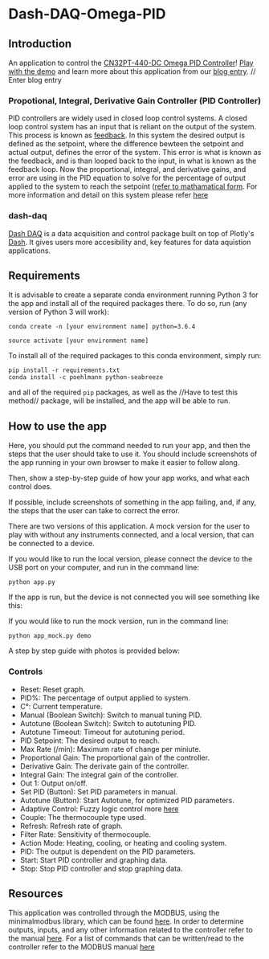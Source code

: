 # Dash-DAQ-Omega-PID

## Introduction
An application to control the [CN32PT-440-DC Omega PID Controller](https://www.omega.ca/pptst_eng/CNPT_SERIES.html)! [Play with the demo](https://dash-daq-omega-pid.herokuapp.com/) and learn more about this application from our [blog entry](https://www.dashdaq.io/control-an-led-strip-in-python). // Enter blog entry

### Propotional, Integral, Derivative Gain Controller (PID Controller)
PID controllers are widely used in closed loop control systems. A closed loop control system has an input that is reliant on the output of the system.  This process is known as [feedback](https://en.wikipedia.org/wiki/Feedback). In this system the desired output is defined as the setpoint, where the difference bewteen the setpoint and actual output, defines the error of the system. This error is what is known as the feedback, and is than looped back to the input, in what is known as the feedback loop. Now the proportional, integral, and derivative gains, and error are using in the PID equation to solve for the percentage of output applied to the system to reach the setpoint ([refer to mathamatical form](https://en.wikipedia.org/wiki/PID_controller). For more information and detail on this system please refer [here](https://en.wikipedia.org/wiki/PID_controller)
### dash-daq
[Dash DAQ](http://dash-daq.netlify.com/#about) is a data acquisition and control package built on top of Plotly's [Dash](https://plot.ly/products/dash/). It gives users more accesibility and, key features for data aquistion applications.


## Requirements
It is advisable	to create a separate conda environment running Python 3 for the app and install all of the required packages there. To do so, run (any version of Python 3 will work):

```
conda create -n	[your environment name] python=3.6.4
```
```
source activate [your environment name]
```

To install all of the required packages to this conda environment, simply run:

```
pip install -r requirements.txt
conda install -c poehlmann python-seabreeze
```

and all of the required `pip` packages, as well as the //Have to test this method// package, will be installed, and the app will be able to run.
 
## How to use the app
Here, you should put the command needed to run your app, and then the steps that the user should take to use it. You should include screenshots of the app running in your own browser to make it easier to follow along. 

Then, show a step-by-step guide of how your app works, and what each control does.

If possible, include screenshots of something in the app failing, and, if any, the steps that the user can take to correct the error.

There are two versions of this application. A mock version for the user to play with without any instruments connected, and a local version, that can be connected to a device.

If you would like to run the local version, please connect the device to the USB port on your computer, and run in the command line:
``` 
python app.py
```

If the app is run, but the device is not connected you will see something like this:



If you would like to run the mock version, run in the command line:

```
python app_mock.py demo
```
A step by step guide with photos is provided below:
### Controls
* Reset: Reset graph.
* PID%: The percentage of output applied to system.
* C°: Current temperature.
* Manual (Boolean Switch): Switch to manual tuning PID.
* Autotune (Boolean Switch): Switch to autotuning PID.
* Autotune Timeout: Timeout for autotuning period.
* PID Setpoint: The desired output to reach.
* Max Rate (/min): Maximum rate of change per miniute.
* Proportional Gain: The proportional gain of the controller.
* Derivative Gain: The derivate gain of the controller.
* Integral Gain: The integral gain of the controller.
* Out 1: Output on/off.
* Set PID (Button): Set PID parameters in manual.
* Autotune (Button): Start Autotune, for optimized PID parameters.
* Adaptive Control: Fuzzy logic control more [here](https://www.omega.ca/technical-learning/pid-fuzzy-logic-adaptive-control.html)
* Couple: The thermocouple type used.
* Refresh: Refresh rate of graph.
* Filter Rate: Sensitivity of thermocouple.
* Action Mode: Heating, cooling, or heating and cooling system. 
* PID: The output is dependent on the PID parameters.
* Start: Start PID controller and graphing data.
* Stop: Stop PID controller and stop graphing data.

## Resources
This application was controlled through the MODBUS, using the minimalmodbus library, which can be found [here](http://minimalmodbus.readthedocs.io/en/master/apiminimalmodbus.html). In order to determine outputs, inputs, and any other information related to the controller refer to the manual [here](https://www.omega.com/manuals/manualpdf/M5451.pdf). For a list of commands that can be written/read to the controller refer to the MODBUS manual [here](https://www.omega.com/manuals/manualpdf/M5458.pdf)

